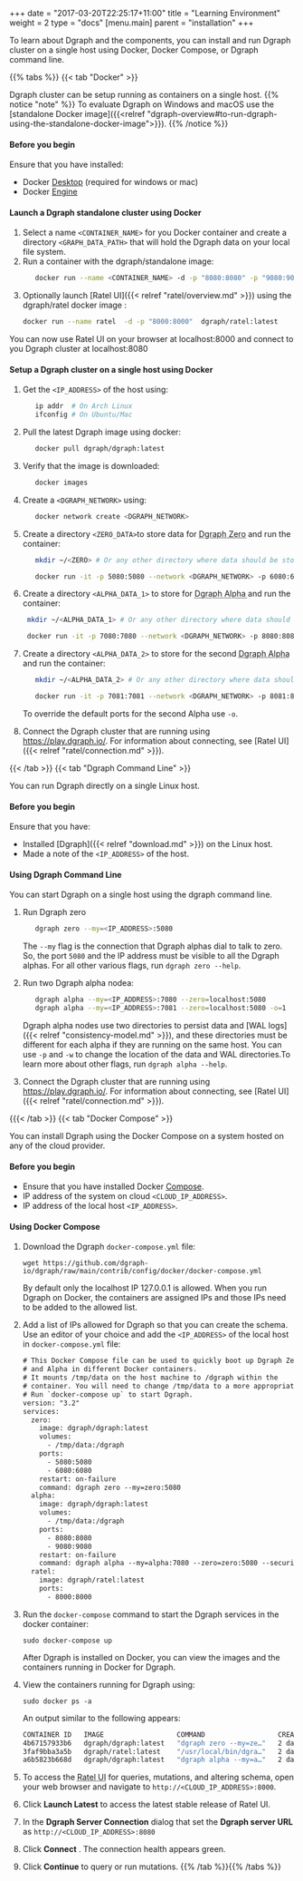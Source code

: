 +++
date = "2017-03-20T22:25:17+11:00"
title = "Learning Environment"
weight = 2
type = "docs"
[menu.main]
    parent = "installation"
+++

To learn about Dgraph and the components, you can install and run Dgraph cluster on a single host using Docker, Docker Compose, or Dgraph command line.

{{% tabs %}} {{< tab "Docker" >}}

Dgraph cluster can be setup running as containers on a single host.
{{% notice "note" %}}
To evaluate Dgraph on Windows and macOS use the [standalone Docker image]({{<relref "dgraph-overview#to-run-dgraph-using-the-standalone-docker-image">}}).
{{% /notice %}}

#### Before you begin

Ensure that you have installed:
 * Docker [Desktop](https://docs.docker.com/desktop/) (required for windows or mac)
 * Docker [Engine](https://docs.docker.com/engine/install/)


#### Launch a Dgraph standalone cluster using Docker
1.  Select a name `<CONTAINER_NAME>` for you Docker container and create a directory `<GRAPH_DATA_PATH>` that will hold the Dgraph data on your local file system.
1.  Run a container with the dgraph/standalone image:
    ```sh
       docker run --name <CONTAINER_NAME> -d -p "8080:8080" -p "9080:9080" -v <DGRAPH_DATA_PATH>:/dgraph dgraph/standalone:latest
    ```
1. Optionally launch [Ratel UI]({{< relref "ratel/overview.md" >}}) using the dgraph/ratel docker image :
    ``` sh
    docker run --name ratel  -d -p "8000:8000"  dgraph/ratel:latest
    ```
You can now use Ratel UI on your browser at localhost:8000 and connect to you Dgraph cluster at localhost:8080
#### Setup a Dgraph cluster on a single host using Docker

1. Get the `<IP_ADDRESS>` of the host using:
   ```sh
      ip addr  # On Arch Linux
      ifconfig # On Ubuntu/Mac
   ```
1. Pull the latest Dgraph image using docker:
   ```sh
      docker pull dgraph/dgraph:latest
   ```
1. Verify that the image is downloaded:

   ```sh
      docker images
    ```   
1. Create a `<DGRAPH_NETWORK>` using:
    ```sh
       docker network create <DGRAPH_NETWORK>
    ```
1.  Create a directory `<ZERO_DATA>`to store data for <abbr title="Zero nodes control the Dgraph cluster. It assigns Alpha nodes to groups, re-balances data between groups, handles transaction timestamp and UID assignment.">Dgraph Zero</abbr> and run the container:
    ```sh
       mkdir ~/<ZERO> # Or any other directory where data should be stored.

       docker run -it -p 5080:5080 --network <DGRAPH_NETWORK> -p 6080:6080 -v ~/<ZERO_DATA>:/dgraph dgraph/dgraph:latest dgraph zero --my=<IP_ADDRESS>:5080
    ```
1.  Create a directory `<ALPHA_DATA_1>` to store for <abbr title="Alpha nodes host predicates and indexes. You can scale Dgraph horizontally by adding more Alphas.">Dgraph Alpha
</abbr> and run the container:
    ```sh
     mkdir ~/<ALPHA_DATA_1> # Or any other directory where data should be stored.

     docker run -it -p 7080:7080 --network <DGRAPH_NETWORK> -p 8080:8080 -p 9080:9080 -v ~/<ALPHA_DATA_1>:/dgraph dgraph/dgraph:latest dgraph alpha --zero=<IP_ADDRESS>:5080 --my=<IP_ADDRESS>:7080
    ```
1.  Create a directory `<ALPHA_DATA_2>` to store for the second <abbr title="Alpha nodes host predicates and indexes. You can scale Dgraph horizontally by adding more Alphas.">Dgraph Alpha
</abbr> and run the container:
    ```sh
       mkdir ~/<ALPHA_DATA_2> # Or any other directory where data should be stored.

       docker run -it -p 7081:7081 --network <DGRAPH_NETWORK> -p 8081:8081 -p 9081:9081 -v ~/<ALPHA_DATA_2>:/dgraph dgraph/dgraph:{{< version >}} dgraph alpha --zero=<IP_ADDRESS>:5080 --my=<IP_ADDRESS>:7081  -o=1
    ```
    To override the default ports for the second Alpha use `-o`.    
1.   Connect the Dgraph cluster that are running using https://play.dgraph.io/. For information about connecting, see [Ratel UI]({{< relref "ratel/connection.md" >}}).     

{{< /tab >}}
{{< tab "Dgraph Command Line" >}}

You can run Dgraph directly on a single Linux host.

#### Before you begin

Ensure that you have:
* Installed [Dgraph]({{< relref "download.md" >}}) on the Linux host.
* Made a note of the `<IP_ADDRESS>` of the host.

#### Using Dgraph Command Line
You can start Dgraph on a single host using the dgraph command line.

1. Run Dgraph zero
   ```sh
      dgraph zero --my=<IP_ADDRESS>:5080
   ```
   The `--my` flag is the connection that Dgraph alphas dial to talk to zero. So, the port `5080` and the IP address must be visible to all the Dgraph alphas. For all other various flags, run `dgraph zero --help`.

1. Run two Dgraph alpha nodea:
   ```sh
      dgraph alpha --my=<IP_ADDRESS>:7080 --zero=localhost:5080
      dgraph alpha --my=<IP_ADDRESS>:7081 --zero=localhost:5080 -o=1
   ```
   Dgraph alpha nodes use two directories to persist data and [WAL logs]({{< relref "consistency-model.md" >}}), and these directories must be different for each alpha if they are running on the same host. You can use `-p` and `-w` to change the location of the data and WAL directories.To learn more about other flags, run `dgraph alpha --help`.

1. Connect the Dgraph cluster that are running using https://play.dgraph.io/. For information about connecting, see [Ratel UI]({{< relref "ratel/connection.md" >}}).

{{{< /tab >}}
{{< tab "Docker Compose" >}}

You can install Dgraph using the Docker Compose on a system hosted on any of the cloud provider.

#### Before you begin

   * Ensure that you have installed Docker [Compose](https://docs.docker.com/compose/).
   * IP address of the system on cloud `<CLOUD_IP_ADDRESS>`.
   * IP address of the local host `<IP_ADDRESS>`.

#### Using Docker Compose

1. Download the Dgraph `docker-compose.yml` file:

       wget https://github.com/dgraph-io/dgraph/raw/main/contrib/config/docker/docker-compose.yml

   By default only the localhost IP 127.0.0.1 is allowed. When you run Dgraph on Docker, the containers are assigned IPs and those IPs need to be added to the allowed list.

1. Add a list of IPs allowed for Dgraph so that you can create the schema. Use an     editor of your choice and add the `<IP_ADDRESS>` of the local host in `docker-compose.yml` file:
    ```txt
    # This Docker Compose file can be used to quickly boot up Dgraph Zero
    # and Alpha in different Docker containers.
    # It mounts /tmp/data on the host machine to /dgraph within the
    # container. You will need to change /tmp/data to a more appropriate location.
    # Run `docker-compose up` to start Dgraph.
   version: "3.2"
   services:
      zero:
        image: dgraph/dgraph:latest
        volumes:
          - /tmp/data:/dgraph
        ports:
          - 5080:5080
          - 6080:6080
        restart: on-failure
        command: dgraph zero --my=zero:5080
      alpha:
        image: dgraph/dgraph:latest
        volumes:
          - /tmp/data:/dgraph
        ports:
          - 8080:8080
          - 9080:9080
        restart: on-failure
        command: dgraph alpha --my=alpha:7080 --zero=zero:5080 --security whitelist=<IP_ADDRESS>
      ratel:
        image: dgraph/ratel:latest
        ports:
          - 8000:8000

      ```

1. Run the `docker-compose` command to start the Dgraph services in the docker container:

       sudo docker-compose up

   After Dgraph is installed on Docker, you can view the images and the containers running in Docker for Dgraph.

1. View the containers running for Dgraph using:

       sudo docker ps -a

    An output similar to the following appears:

   ```bash
   CONTAINER ID   IMAGE                  COMMAND                  CREATED
   4b67157933b6   dgraph/dgraph:latest   "dgraph zero --my=ze…"   2 days ago
   3faf9bba3a5b   dgraph/ratel:latest    "/usr/local/bin/dgra…"   2 days ago
   a6b5823b668d   dgraph/dgraph:latest   "dgraph alpha --my=a…"   2 days ago
   ```

1. To access the <abbr title="Ratel is an open source tool for data visualization and cluster management that’s designed to work with Dgraph and DQL.">Ratel UI</abbr> for queries, mutations, and altering schema, open your web browser and navigate to `http://<CLOUD_IP_ADDRESS>:8000`.
1. Click **Launch Latest** to access the latest stable release of Ratel UI.
1. In the **Dgraph Server Connection** dialog that set the **Dgraph server URL** as `http://<CLOUD_IP_ADDRESS>:8080`
1. Click **Connect** . The connection health appears green.
1. Click **Continue** to query or run mutations.
{{% /tab %}}{{% /tabs %}}

